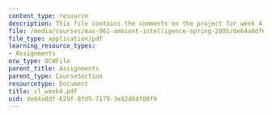 ```yaml
---
content_type: resource
description: This file contains the comments on the project for week 4 by the student.
file: /media/courses/mas-961-ambient-intelligence-spring-2005/de64a8df629f8fd571793e82d84f08f9_cl_week4.pdf
file_type: application/pdf
learning_resource_types:
- Assignments
ocw_type: OCWFile
parent_title: Assignments
parent_type: CourseSection
resourcetype: Document
title: cl_week4.pdf
uid: de64a8df-629f-8fd5-7179-3e82d84f08f9
---
```


